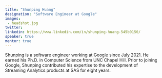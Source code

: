 ```yaml
---
title: "Shunping Huang"
designation: "Software Engineer at Google"
images:
 - headshot.jpg
twitter: 
linkedin: https://www.linkedin.com/in/shunping-huang-545b0150/
speaker: true
mentor: true
---
```


Shunping is a software engineer working at Google since July 2021. He earned his Ph.D. in Computer Science from UNC Chapel Hill. Prior to joining Google, Shunping contributed his expertise to the development of Streaming Analytics products at SAS for eight years.